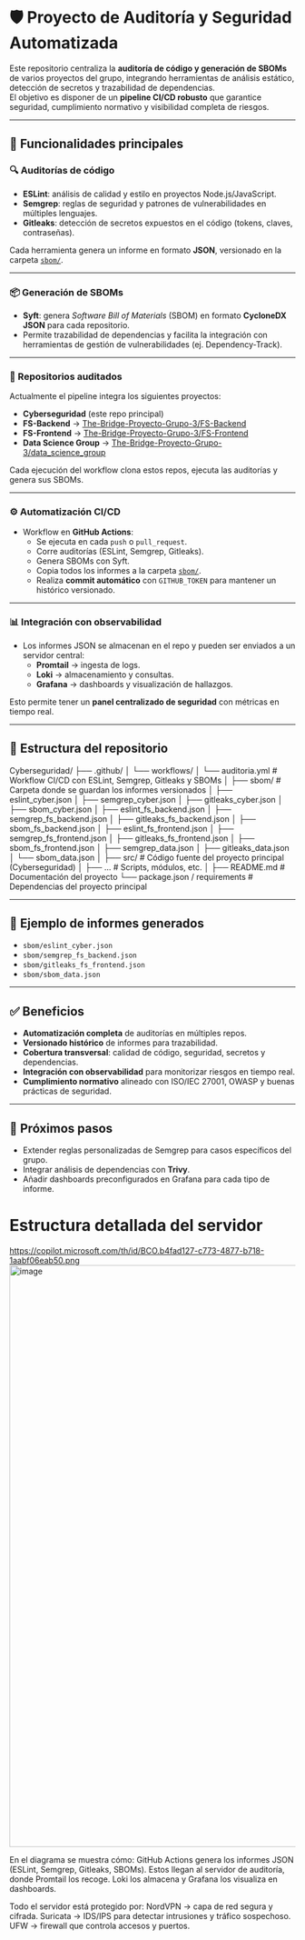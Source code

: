 # 🛡️ Proyecto de Auditoría y Seguridad Automatizada

Este repositorio centraliza la **auditoría de código y generación de SBOMs** de varios proyectos del grupo, integrando herramientas de análisis estático, detección de secretos y trazabilidad de dependencias.  
El objetivo es disponer de un **pipeline CI/CD robusto** que garantice seguridad, cumplimiento normativo y visibilidad completa de riesgos.

---

## 🚀 Funcionalidades principales

### 🔍 Auditorías de código
- **ESLint**: análisis de calidad y estilo en proyectos Node.js/JavaScript.
- **Semgrep**: reglas de seguridad y patrones de vulnerabilidades en múltiples lenguajes.
- **Gitleaks**: detección de secretos expuestos en el código (tokens, claves, contraseñas).

Cada herramienta genera un informe en formato **JSON**, versionado en la carpeta [`sbom/`](./sbom).

---

### 📦 Generación de SBOMs
- **Syft**: genera *Software Bill of Materials* (SBOM) en formato **CycloneDX JSON** para cada repositorio.
- Permite trazabilidad de dependencias y facilita la integración con herramientas de gestión de vulnerabilidades (ej. Dependency-Track).

---

### 📂 Repositorios auditados
Actualmente el pipeline integra los siguientes proyectos:

- **Cyberseguridad** (este repo principal)
- **FS-Backend** → [The-Bridge-Proyecto-Grupo-3/FS-Backend](https://github.com/The-Bridge-Proyecto-Grupo-3/FS-Backend)
- **FS-Frontend** → [The-Bridge-Proyecto-Grupo-3/FS-Frontend](https://github.com/The-Bridge-Proyecto-Grupo-3/FS-Frontend)
- **Data Science Group** → [The-Bridge-Proyecto-Grupo-3/data_science_group](https://github.com/The-Bridge-Proyecto-Grupo-3/data_science_group)

Cada ejecución del workflow clona estos repos, ejecuta las auditorías y genera sus SBOMs.

---

### ⚙️ Automatización CI/CD
- Workflow en **GitHub Actions**:
  - Se ejecuta en cada `push` o `pull_request`.
  - Corre auditorías (ESLint, Semgrep, Gitleaks).
  - Genera SBOMs con Syft.
  - Copia todos los informes a la carpeta [`sbom/`](./sbom).
  - Realiza **commit automático** con `GITHUB_TOKEN` para mantener un histórico versionado.

---

### 📊 Integración con observabilidad
- Los informes JSON se almacenan en el repo y pueden ser enviados a un servidor central:
  - **Promtail** → ingesta de logs.
  - **Loki** → almacenamiento y consultas.
  - **Grafana** → dashboards y visualización de hallazgos.

Esto permite tener un **panel centralizado de seguridad** con métricas en tiempo real.

---

## 📁 Estructura del repositorio

Cyberseguridad/
├── .github/
│   └── workflows/
│       └── auditoria.yml        # Workflow CI/CD con ESLint, Semgrep, Gitleaks y SBOMs
│
├── sbom/                        # Carpeta donde se guardan los informes versionados
│   ├── eslint_cyber.json
│   ├── semgrep_cyber.json
│   ├── gitleaks_cyber.json
│   ├── sbom_cyber.json
│   ├── eslint_fs_backend.json
│   ├── semgrep_fs_backend.json
│   ├── gitleaks_fs_backend.json
│   ├── sbom_fs_backend.json
│   ├── eslint_fs_frontend.json
│   ├── semgrep_fs_frontend.json
│   ├── gitleaks_fs_frontend.json
│   ├── sbom_fs_frontend.json
│   ├── semgrep_data.json
│   ├── gitleaks_data.json
│   └── sbom_data.json
│
├── src/                         # Código fuente del proyecto principal (Cyberseguridad)
│   ├── ...                      # Scripts, módulos, etc.
│
├── README.md                    # Documentación del proyecto
└── package.json / requirements   # Dependencias del proyecto principal

---

## 📝 Ejemplo de informes generados
- `sbom/eslint_cyber.json`
- `sbom/semgrep_fs_backend.json`
- `sbom/gitleaks_fs_frontend.json`
- `sbom/sbom_data.json`

---

## ✅ Beneficios
- **Automatización completa** de auditorías en múltiples repos.
- **Versionado histórico** de informes para trazabilidad.
- **Cobertura transversal**: calidad de código, seguridad, secretos y dependencias.
- **Integración con observabilidad** para monitorizar riesgos en tiempo real.
- **Cumplimiento normativo** alineado con ISO/IEC 27001, OWASP y buenas prácticas de seguridad.

---

## 🚀 Próximos pasos
- Extender reglas personalizadas de Semgrep para casos específicos del grupo.
- Integrar análisis de dependencias con **Trivy**.
- Añadir dashboards preconfigurados en Grafana para cada tipo de informe.

# Estructura detallada del servidor 
https://copilot.microsoft.com/th/id/BCO.b4fad127-c773-4877-b718-1aabf06eab50.png<img width="1536" height="1024" alt="image" src="https://github.com/user-attachments/assets/0a1ee981-a618-42ea-8174-f787ccb116e5" />

En el diagrama se muestra cómo:
GitHub Actions genera los informes JSON (ESLint, Semgrep, Gitleaks, SBOMs).
  Estos llegan al servidor de auditoría, donde Promtail los recoge.
  Loki los almacena y Grafana los visualiza en dashboards.

Todo el servidor está protegido por:
  NordVPN → capa de red segura y cifrada.
  Suricata → IDS/IPS para detectar intrusiones y tráfico sospechoso.
  UFW → firewall que controla accesos y puertos.


